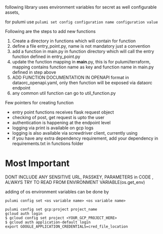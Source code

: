 
following library uses environment variables for secret as well configurable assets,

for pulumi use `pulumi set config configuration name configuration value`

Following are the steps to add new functions

1) Create a directory in functions which will contain for function
2) define a file entry_point.py, name is not mandatory just a convention
3) add a function in main.py in function directory which will call the entry function defined in entry_point.py
4) update the function mapping in __main__.py, this is for pulumi/terraform, mapping contains function name as key and function name in main.py defined in step above
5) ADD FUNCTION DOCUMENTATION IN OPENAPI format in dataorc_openapi.yaml, only then function will be exposed via dataorc endpoint
6) any common util function can go to util_function.py

Few pointers for creating function

* entry point functions receives flask request object
* checking of post, get request is upto the user
* authentication is happening at the endpoint level
* logging via print is available on gcp logs
* logging is also available via screwdriver client, currently using 
* if you have any extra dependency requirement, add your dependency in requirements.txt in functions folder


# Most Important 
DONT INCLUDE ANY SENSITIVE URL, PASSKEY, PARAMETERS in CODE , ALWAYS TRY TO READ FROM ENVIRONMENT VARIABLE(os.get_env)

adding of os environment variables can be done by 

`pulumi config set <os variable name> <os variable name>`



```commandline
pulumi config set gcp:project project_name
gcloud auth login
$ gcloud config set project <YOUR_GCP_PROJECT_HERE>
$ gcloud auth application-default login
export GOOGLE_APPLICATION_CREDENTIALS=cred_file_location

```